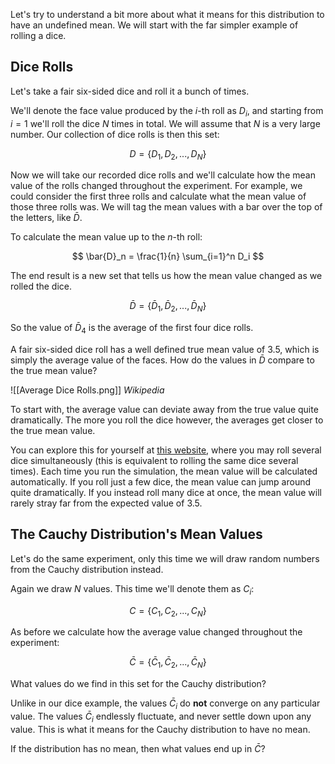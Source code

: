 Let's try to understand a bit more about what it means for this distribution to have an undefined mean. We will start with the far simpler example of rolling a dice.
## Dice Rolls
Let's take a fair six-sided dice and roll it a bunch of times. 

We'll denote the face value produced by the $i\text{-th}$ roll as $D_i$, and starting from $i=1$ we'll roll the dice $N$ times in total. We will assume that $N$ is a very large number. Our collection of dice rolls is then this set:

$$
D=\{D_1, D_2, ..., D_N\}
$$

Now we will take our recorded dice rolls and we'll calculate how the mean value of the rolls changed throughout the experiment. For example, we could consider the first three rolls and calculate what the mean value of those three rolls was. We will tag the mean values with a bar over the top of the letters, like $\bar{D}$.

To calculate the mean value up to the $n\text{-th}$ roll:

$$
\bar{D}_n = \frac{1}{n} \sum_{i=1}^n D_i 
$$

The end result is a new set that tells us how the mean value changed as we rolled the dice. 

$$
\bar{D}=\{\bar{D}_1, \bar{D}_2, ... , \bar{D}_N\}
$$

So the value of $\bar{D}_4$ is the average of the first four dice rolls.

A fair six-sided dice roll has a well defined true mean value of $3.5$, which is simply the average value of the faces. How do the values in $\bar{D}$ compare to the true mean value?

![[Average Dice Rolls.png]]
*Wikipedia*

To start with, the average value can deviate away from the true value quite dramatically. The more you roll the dice however, the averages get closer to the true mean value. 

You can explore this for yourself at [this website](https://researchdatapod.com/interactive-dice-roller/), where you may roll several dice simultaneously (this is equivalent to rolling the same dice several times). Each time you run the simulation, the mean value will be calculated automatically. If you roll just a few dice, the mean value can jump around quite dramatically. If you instead roll many dice at once, the mean value will rarely stray far from the expected value of $3.5$. 
## The Cauchy Distribution's Mean Values
Let's do the same experiment, only this time we will draw random numbers from the Cauchy distribution instead. 

Again we draw $N$ values. This time we'll denote them as $C_i$:

$$
C=\{C_1, C_2,...,C_N\}
$$

As before we calculate how the average value changed throughout the experiment:

$$
\bar{C}=\{\bar{C}_1,\bar{C}_2,...,\bar{C}_N\}
$$

What values do we find in this set for the Cauchy distribution? 

Unlike in our dice example, the values $\bar{C}_i$ do **not** converge on any particular value. The values $\bar{C}_i$ endlessly fluctuate, and never settle down upon any value. This is what it means for the Cauchy distribution to have no mean.

If the distribution has no mean, then what values end up in $\bar{C}$?

